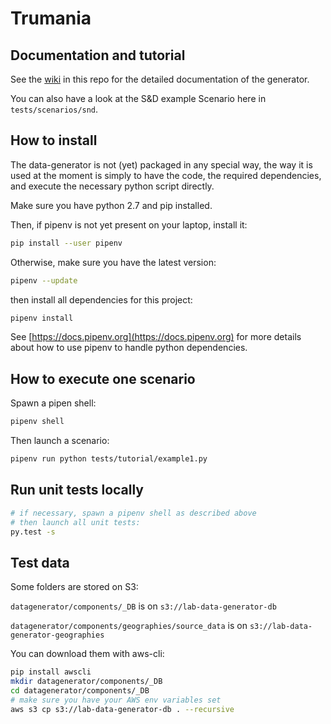 # Trumania

## Documentation and tutorial

See the [wiki](https://github.com/RealImpactAnalytics/trumania/wiki) in this repo for the detailed documentation of the generator. 

You can also have a look at the S&D example Scenario here in `tests/scenarios/snd`.

## How to install 

The data-generator is not (yet) packaged in any special way, the way it is used at the moment is simply to have the code, the required dependencies, and execute the necessary python script directly. 

Make sure you have python 2.7 and pip installed.

Then, if pipenv is not yet present on your laptop, install it: 

```sh
pip install --user pipenv
```

Otherwise, make sure you have the latest version:

```sh
pipenv --update
```

then install all dependencies for this project: 
```sh
pipenv install
```

See [https://docs.pipenv.org](https://docs.pipenv.org) for more details about how to use pipenv to handle python dependencies.

## How to execute one scenario


Spawn a pipen shell: 
```sh 
pipenv shell
```

Then launch a scenario:
```sh
pipenv run python tests/tutorial/example1.py  
```

## Run unit tests locally

```sh
# if necessary, spawn a pipenv shell as described above
# then launch all unit tests: 
py.test -s 
```

## Test data
Some folders are stored on S3:

`datagenerator/components/_DB` is on `s3://lab-data-generator-db`

`datagenerator/components/geographies/source_data` is on `s3://lab-data-generator-geographies`

You can download them with aws-cli:

```sh
pip install awscli
mkdir datagenerator/components/_DB
cd datagenerator/components/_DB
# make sure you have your AWS env variables set
aws s3 cp s3://lab-data-generator-db . --recursive
```

